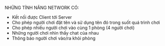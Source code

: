 NHỮNG TÍNH NĂNG NETWORK CÓ: 

- Kết nối được Client tới Server 
- Cho phép người chơi đặt tên và sử dụng tên đó trong suốt quá trình chơi
- Cho phép nhiều người chơi vào cùng 1 phòng (4 người chơi)
- Những người chơi nhìn thấy chat của nhau
- Thông báo người chơi vào/ra khỏi phòng

